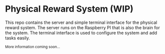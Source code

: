# Physical Reward System (WIP)

This repo contains the server and simple terminal interface for the physical reward system. The server runs on the Raspberry PI that is also the brain for the system. The terminal interface is used to configure the system and add tasks easily.

<sub>More information coming soon...</sub>

